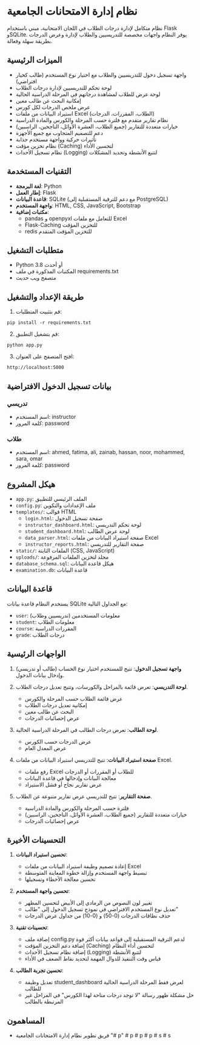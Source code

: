 # نظام إدارة الامتحانات الجامعية

نظام متكامل لإدارة درجات الطلاب في اللجان الامتحانية، مبني باستخدام Flask وSQLite. يوفر النظام واجهات مخصصة للتدريسيين والطلاب لإدارة وعرض الدرجات بطريقة سهلة وفعالة.

## الميزات الرئيسية

- واجهة تسجيل دخول للتدريسيين والطلاب مع اختيار نوع المستخدم (طالب كخيار افتراضي)
- لوحة تحكم للتدريسيين لإدارة درجات الطلاب
- لوحة عرض للطلاب لمشاهدة درجاتهم في المرحلة الدراسية الحالية
- إمكانية البحث عن طالب معين
- عرض ملخص الدرجات لكل كورس
- استيراد البيانات من ملفات Excel (الطلاب، المقررات، الدرجات)
- نظام تقارير متقدم مع فلترة حسب المرحلة والكورس والمادة الدراسية
- خيارات متعددة للتقارير (جميع الطلاب، العشرة الأوائل، الناجحين، الراسبين)
- دعم للتصميم المتجاوب مع جميع الأجهزة
- تأثيرات حركية وواجهة مستخدم جذابة
- نظام تخزين مؤقت (Caching) لتحسين الأداء
- نظام تسجيل الأحداث (Logging) لتتبع الأنشطة وتحديد المشكلات

## التقنيات المستخدمة

- **لغة البرمجة**: Python
- **إطار العمل**: Flask
- **قاعدة البيانات**: SQLite (مع دعم للترقية المستقبلية إلى PostgreSQL)
- **واجهة المستخدم**: HTML, CSS, JavaScript, Bootstrap
- **مكتبات إضافية**: 
  - pandas و openpyxl للتعامل مع ملفات Excel
  - Flask-Caching للتخزين المؤقت
  - redis للتخزين المؤقت المتقدم

## متطلبات التشغيل

- Python 3.8 أو أحدث
- المكتبات المذكورة في ملف requirements.txt
- متصفح ويب حديث

## طريقة الإعداد والتشغيل

1. قم بتثبيت المتطلبات:

```
pip install -r requirements.txt
```

2. قم بتشغيل التطبيق:

```
python app.py
```

3. افتح المتصفح على العنوان:

```
http://localhost:5000
```

## بيانات تسجيل الدخول الافتراضية

### تدريسي
- اسم المستخدم: instructor
- كلمة المرور: password

### طلاب
- اسم المستخدم: ahmed, fatima, ali, zainab, hassan, noor, mohammed, sara, omar
- كلمة المرور: password

## هيكل المشروع

- `app.py`: الملف الرئيسي للتطبيق
- `config.py`: ملف الإعدادات والتكوين
- `templates/`: قوالب HTML
  - `login.html`: صفحة تسجيل الدخول
  - `instructor_dashboard.html`: لوحة تحكم التدريسي
  - `student_dashboard.html`: لوحة عرض الطالب
  - `data_parser.html`: صفحة استيراد البيانات من ملفات Excel
  - `instructor_reports.html`: صفحة التقارير للتدريسي
- `static/`: الملفات الثابتة (CSS, JavaScript)
- `uploads/`: مجلد لتخزين الملفات المرفوعة
- `database_schema.sql`: هيكل قاعدة البيانات
- `examination.db`: قاعدة البيانات

## قاعدة البيانات

يستخدم النظام قاعدة بيانات SQLite مع الجداول التالية:
- `user`: معلومات المستخدمين (تدريسيين وطلاب)
- `student`: معلومات الطلاب
- `course`: المقررات الدراسية
- `grade`: درجات الطلاب

## الواجهات الرئيسية

1. **واجهة تسجيل الدخول**: تتيح للمستخدم اختيار نوع الحساب (طالب أو تدريسي) وإدخال بيانات الدخول.

2. **لوحة التدريسي**: تعرض قائمة بالمراحل والكورسات، وتتيح تعديل درجات الطلاب.
   - عرض قائمة الطلاب حسب المرحلة والكورس
   - إمكانية تعديل درجات الطلاب
   - البحث عن طالب معين
   - عرض إحصائيات الدرجات

3. **لوحة الطالب**: تعرض درجات الطالب في المرحلة الدراسية الحالية.
   - عرض الدرجات حسب الكورس
   - عرض المعدل العام

4. **صفحة استيراد البيانات**: تتيح للتدريسي استيراد البيانات من ملفات Excel.
   - رفع ملفات Excel للطلاب أو المقررات أو الدرجات
   - معالجة البيانات وإدخالها في قاعدة البيانات
   - عرض تقارير نجاح أو فشل الاستيراد

5. **صفحة التقارير**: تتيح للتدريسي عرض تقارير متنوعة عن الطلاب.
   - فلترة حسب المرحلة والكورس والمادة الدراسية
   - خيارات متعددة للتقارير (جميع الطلاب، العشرة الأوائل، الناجحين، الراسبين)
   - عرض إحصائيات الدرجات

## التحسينات الأخيرة

1. **تحسين استيراد البيانات**:
   - إعادة تصميم وظيفة استيراد البيانات من ملفات Excel
   - تبسيط واجهة المستخدم وإزالة خطوة المعاينة المتوسطة
   - تحسين معالجة الأخطاء وتسجيلها

2. **تحسين واجهة المستخدم**:
   - تغيير لون النصوص من الرمادي إلى الأبيض لتحسين المظهر
   - تعديل نوع المستخدم الافتراضي في نموذج تسجيل الدخول إلى "طالب"
   - حذف نطاقات الدرجات (0-50) و (0-10) من جداول عرض الدرجات

3. **تحسينات تقنية**:
   - إضافة ملف config.py لدعم الترقية المستقبلية إلى قواعد بيانات أكثر قوة
   - إضافة دعم التخزين المؤقت (Caching) لتحسين أداء النظام
   - إضافة نظام تسجيل الأحداث (Logging) لتتبع الأنشطة
   - قياس وقت التنفيذ للدوال المهمة لتحديد نقاط الضعف في الأداء

4. **تحسين تجربة الطالب**:
   - تعديل وظيفة student_dashboard لعرض فقط المرحلة الدراسية الحالية للطالب
   - حل مشكلة ظهور رسالة "لا توجد درجات متاحة لهذا الكورس" في المراحل غير المرتبطة بالطالب

## المساهمون

- فريق تطوير نظام إدارة الامتحانات الجامعية
"# p" 
#   p  
 #   p  
 #   p  
 #   s  
 # s
